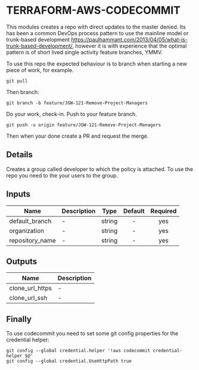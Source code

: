 # TERRAFORM-AWS-CODECOMMIT
This modules creates a repo with direct updates to the master denied. Its has been a common DevOps process pattern to use the mainline model or trunk-based development https://paulhammant.com/2013/04/05/what-is-trunk-based-development/, however it is with experience that the optimal pattern is of short lived single activity feature branches, YMMV.

To use this repo the expected behaviour is to branch when starting a new piece of work, for example.

``` git pull ```

Then branch:

``` git branch -b feature/JGW-121-Remove-Project-Managers ```

Do your work, check-in.
Push to your feature branch.

``` git push -u origin feature/JGW-121-Remove-Project-Managers ```

Then when your done create a PR and request the merge.

## Details

Creates a group called developer to which the policy is attached.
To use the repo you need to the your users to the group.

## Inputs

| Name | Description | Type | Default | Required |
|------|-------------|:----:|:-----:|:-----:|
| default\_branch | - | string | - | yes |
| organization | - | string | - | yes |
| repository\_name | - | string | - | yes |

## Outputs

| Name | Description |
|------|-------------|
| clone\_url\_https | - |
| clone\_url\_ssh | - |

## Finally
To use codecommit you need to set some git config properties for the credential helper:
```
git config --global credential.helper '!aws codecommit credential-helper $@'
git config --global credential.UseHttpPath true
```
